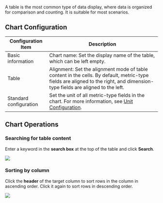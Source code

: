 A table is the most common type of data display, where data is organized for comparison and counting. It is suitable for most scenarios.

## Chart Configuration



| Configuration Item   | Description                                                         |
| -------- | ------------------------------------------------------------ |
| Basic information | Chart name: Set the display name of the table, which can be left empty.                                 |
| Table     | Alignment: Set the alignment mode of table content in the cells. By default, metric-type fields are aligned to the right, and dimension-type fields are aligned to the left. |
| Standard configuration | Set the unit of all metric-type fields in the chart. For more information, see [Unit Configuration](https://intl.cloud.tencent.com/document/product/614/47788).     |


## Chart Operations

### Searching for table content

Enter a keyword in the **search box** at the top of the table and click **Search**.

![](https://qcloudimg.tencent-cloud.cn/raw/9c96057e92e3aeda079dcf7374fc2679.png)

### Sorting by column

Click the **header** of the target column to sort rows in the column in ascending order. Click it again to sort rows in descending order.

![](https://qcloudimg.tencent-cloud.cn/raw/20998555cad45d14c9a4e3dd932782c3.png)

